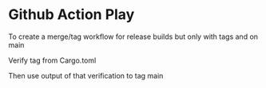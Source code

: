 # Github Action Play

To create a merge/tag workflow for release builds but only with tags and on main

Verify tag from Cargo.toml

Then use output of that verification to tag main

